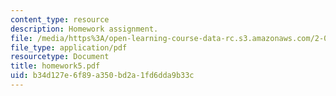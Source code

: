 ```yaml
---
content_type: resource
description: Homework assignment.
file: /media/https%3A/open-learning-course-data-rc.s3.amazonaws.com/2-081j-plates-and-shells-spring-2007/b34d127e6f89a350bd2a1fd6dda9b33c_homework5.pdf
file_type: application/pdf
resourcetype: Document
title: homework5.pdf
uid: b34d127e-6f89-a350-bd2a-1fd6dda9b33c
---
```

